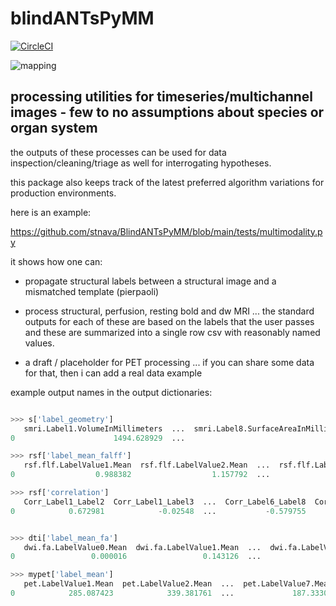 # blindANTsPyMM

[![CircleCI](https://dl.circleci.com/status-badge/img/gh/stnava/blindANTsPyMM/tree/main.svg?style=svg)](https://dl.circleci.com/status-badge/redirect/gh/stnava/blindANTsPyMM/tree/main)

![mapping](https://i.imgur.com/qKqYjU9.jpeg)

## processing utilities for timeseries/multichannel images - few to no assumptions about species or organ system

the outputs of these processes can be used for data inspection/cleaning/triage
as well for interrogating hypotheses.

this package also keeps track of the latest preferred algorithm variations for
production environments.

here is an example:

https://github.com/stnava/BlindANTsPyMM/blob/main/tests/multimodality.py

​it shows how one can:

* propagate structural labels between a structural image and a mismatched template (pierpaoli) 

* process structural, perfusion, resting bold and dw MRI ... the standard outputs for each of these are based on the labels that the user passes and these are summarized into a single row csv with reasonably named values. 

* a draft / placeholder for PET processing ...  if you can share some data for that, then i can add a real data example

​example output names in the output dictionaries:


```python

>>> s['label_geometry']
   smri.Label1.VolumeInMillimeters  ...  smri.Label8.SurfaceAreaInMillimetersSquared
0                      1494.628929  ...                                   402.816543

>>> rsf['label_mean_falff']
   rsf.flf.LabelValue1.Mean  rsf.flf.LabelValue2.Mean  ...  rsf.flf.LabelValue7.Mean  rsf.flf.LabelValue8.Mean
0                  0.988382                  1.157792  ...                  0.933799                  0.796773

>>> rsf['correlation']
   Corr_Label1_Label2  Corr_Label1_Label3  ...  Corr_Label6_Label8  Corr_Label7_Label8
0            0.672981            -0.02548  ...           -0.579755           -0.259678


>>> dti['label_mean_fa']
   dwi.fa.LabelValue0.Mean  dwi.fa.LabelValue1.Mean  ...  dwi.fa.LabelValue7.Mean  dwi.fa.LabelValue8.Mean
0                 0.000016                 0.143126  ...                 0.171282                 0.190617

>>> mypet['label_mean']
   pet.LabelValue1.Mean  pet.LabelValue2.Mean  ...  pet.LabelValue7.Mean  pet.LabelValue8.Mean
0            285.087423            339.381761  ...             187.33307            201.550265


```